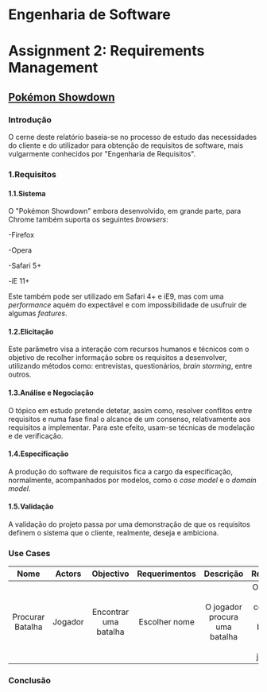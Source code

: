 
# **Engenharia de Software**
# Assignment 2: Requirements Management

## [Pokémon Showdown](https://www.pokemonshowdown.com)

### Introdução
O cerne deste relatório baseia-se no processo de estudo das necessidades do cliente e do utilizador para obtenção de requisitos de software, mais vulgarmente conhecidos por "Engenharia de Requisitos".

### 1.Requisitos

#### 1.1.Sistema

O "Pokémon Showdown" embora desenvolvido, em grande parte, para Chrome também suporta os seguintes *browsers*:
<p> -Firefox </p>
<p> -Opera </p>
<p> -Safari 5+ </p>
<p> -iE 11+ </p>
    
Este também pode ser utilizado em Safari 4+ e iE9, mas com uma *performance* aquém do expectável e com impossibilidade de usufruir de algumas *features*.

#### 1.2.Elicitação
Este parâmetro visa a interação com recursos humanos e técnicos com o objetivo de recolher informação sobre os requisitos a desenvolver, utilizando métodos como: entrevistas, questionários, *brain storming*, entre outros.

#### 1.3.Análise e Negociação
O tópico em estudo pretende detetar, assim como, resolver conflitos entre requisitos e numa fase final o alcance de um consenso, relativamente aos requisitos a implementar. Para este efeito, usam-se técnicas de modelação e de verificação.

#### 1.4.Especificação
A produção do software de requisitos fica a cargo da especificação, normalmente, acompanhados por modelos, como o *case model* e o *domain model*.

#### 1.5.Validação
A validação do projeto passa por uma demonstração de que os requisitos definem o sistema que o cliente, realmente, deseja e ambiciona.

### Use Cases

|Nome|Actors|Objectivo|Requerimentos|Descrição|Resultado|
|:--:|:----:|:-------:|:-----------:|:-------:|:-------:|
|Procurar Batalha|Jogador|Encontrar uma batalha|Escolher nome|O jogador procura uma batalha|O jogador é colocado numa batalha contra outro jogador|


### Conclusão

